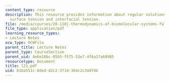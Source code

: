 ```yaml
---
content_type: resource
description: This resource provides information about regular solutions, vapour pressure,
  surface tension and interfacial tension.
file: /media/courses/20-110j-thermodynamics-of-biomolecular-systems-fall-2005/b1ba551c8dedd2c2371d364c2c3a974b_l21.pdf
file_type: application/pdf
learning_resource_types:
- Lecture Notes
ocw_type: OCWFile
parent_title: Lecture Notes
parent_type: CourseSection
parent_uid: 4e6e18bc-05b5-f575-53e7-4f6a1fa68985
resourcetype: Document
title: l21.pdf
uid: b1ba551c-8ded-d2c2-371d-364c2c3a974b
---
```

